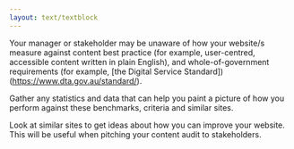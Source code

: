 ```yaml
---
layout: text/textblock
---
```


Your manager or stakeholder may be unaware of how your website/s measure against content best practice (for example, user-centred, accessible content written in plain English), and whole-of-government requirements (for example, [the Digital Service Standard])(https://www.dta.gov.au/standard/).

Gather any statistics and data that can help you paint a picture of how you perform against these benchmarks, criteria and similar sites.

Look at similar sites to get ideas about how you can improve your website. This will be useful when pitching your content audit to stakeholders.
